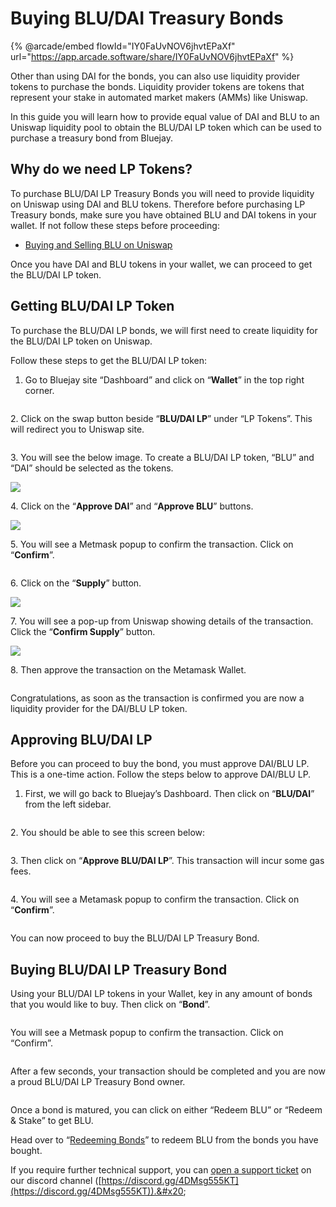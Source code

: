 # Buying BLU/DAI Treasury Bonds

{% @arcade/embed flowId="IY0FaUvNOV6jhvtEPaXf" url="https://app.arcade.software/share/IY0FaUvNOV6jhvtEPaXf" %}

Other than using DAI for the bonds, you can also use liquidity provider tokens to purchase the bonds. Liquidity provider tokens are tokens that represent your stake in automated market makers (AMMs) like Uniswap.

In this guide you will learn how to provide equal value of DAI and BLU to an Uniswap liquidity pool to obtain the BLU/DAI LP token which can be used to purchase a treasury bond from Bluejay.

## Why do we need LP Tokens?

To purchase BLU/DAI LP Treasury Bonds you will need to provide liquidity on Uniswap using DAI and BLU tokens. Therefore before purchasing LP Treasury bonds, make sure you have obtained BLU and DAI tokens in your wallet. If not follow these steps before proceeding:

* [Buying and Selling BLU on Uniswap](broken-reference)

Once you have DAI and BLU tokens in your wallet, we can proceed to get the BLU/DAI LP token.

## Getting BLU/DAI LP Token

To purchase the BLU/DAI LP bonds, we will first need to create liquidity for the BLU/DAI LP token on Uniswap.

Follow these steps to get the BLU/DAI LP token:

1. Go to Bluejay site “Dashboard” and click on “**Wallet**” in the top right corner.

<figure><img src="../../.gitbook/assets/SCR-20221025-htq (1).png" alt=""><figcaption></figcaption></figure>

2\. Click on the swap button beside “**BLU/DAI LP**” under “LP Tokens”. This will redirect you to Uniswap site.

<figure><img src="../../.gitbook/assets/SCR-20221025-ji7.png" alt=""><figcaption></figcaption></figure>

3\. You will see the below image. To create a BLU/DAI LP token, “BLU” and “DAI” should be selected as the tokens.

![](../../.gitbook/assets/daiblu\_10.png)

4\. Click on the “**Approve DAI**” and “**Approve BLU**” buttons.

![](../../.gitbook/assets/daiblu\_12.png)

5\. You will see a Metmask popup to confirm the transaction. Click on “**Confirm**”.

<figure><img src="../../.gitbook/assets/LPConfirm.png" alt=""><figcaption></figcaption></figure>

6\. Click on the “**Supply**” button.

![](../../.gitbook/assets/daiblu\_11.png)

7\. You will see a pop-up from Uniswap showing details of the transaction. Click the “**Confirm Supply**” button.

![](../../.gitbook/assets/daiblu\_13.png)

8\. Then approve the transaction on the Metamask Wallet.

<figure><img src="../../.gitbook/assets/confirm_supply (1).png" alt=""><figcaption></figcaption></figure>

Congratulations, as soon as the transaction is confirmed you are now a liquidity provider for the DAI/BLU LP token.

## Approving BLU/DAI LP

Before you can proceed to buy the bond, you must approve DAI/BLU LP. This is a one-time action. Follow the steps below to approve DAI/BLU LP.

1. First, we will go back to Bluejay’s Dashboard. Then click on “**BLU/DAI**” from the left sidebar.

<figure><img src="../../.gitbook/assets/SCR-20221025-jq7.png" alt=""><figcaption></figcaption></figure>

2\. You should be able to see this screen below:

<figure><img src="../../.gitbook/assets/SCR-20221025-ken.png" alt=""><figcaption></figcaption></figure>

3\. Then click on “**Approve BLU/DAI LP**”. This transaction will incur some gas fees.

<figure><img src="../../.gitbook/assets/SCR-20221025-ken (1).png" alt=""><figcaption></figcaption></figure>

4\. You will see a Metamask popup to confirm the transaction. Click on “**Confirm**”.

<figure><img src="../../.gitbook/assets/LPConfirm (1).png" alt=""><figcaption></figcaption></figure>

You can now proceed to buy the BLU/DAI LP Treasury Bond.

## Buying BLU/DAI LP Treasury Bond

Using your BLU/DAI LP tokens in your Wallet, key in any amount of bonds that you would like to buy. Then click on “**Bond**”.

<figure><img src="../../.gitbook/assets/SCR-20221025-kpr.png" alt=""><figcaption></figcaption></figure>

You will see a Metmask popup to confirm the transaction. Click on “Confirm”.

<figure><img src="../../.gitbook/assets/LPBondMetamask.png" alt=""><figcaption></figcaption></figure>

After a few seconds, your transaction should be completed and you are now a proud BLU/DAI LP Treasury Bond owner.

<figure><img src="../../.gitbook/assets/SCR-20221025-kss.png" alt=""><figcaption></figcaption></figure>

Once a bond is matured, you can click on either “Redeem BLU” or “Redeem & Stake” to get BLU.

Head over to “[Redeeming Bonds](../redeeming-bonds.md)” to redeem BLU from the bonds you have bought.

If you require further technical support, you can [open a support ticket](broken-reference) on our discord channel ([https://discord.gg/4DMsg555KT](https://discord.gg/4DMsg555KT)).&#x20;
